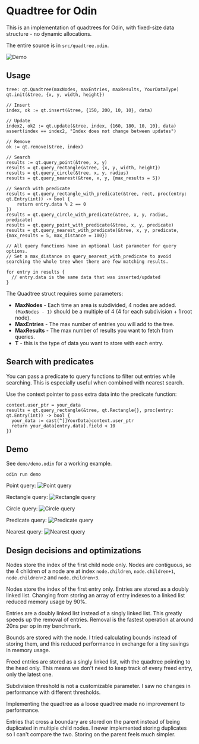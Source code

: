 # Quadtree for Odin

This is an implementation of quadtrees for Odin, with fixed-size data structure - no dynamic allocations.

The entire source is in `src/quadtree.odin`.

![Demo](demo/more.png)

## Usage

```odin
tree: qt.Quadtree(maxNodes, maxEntries, maxResults, YourDataType)
qt.init(&tree, {x, y, width, height})

// Insert
index, ok := qt.insert(&tree, {150, 200, 10, 10}, data)

// Update
index2, ok2 := qt.update(&tree, index, {160, 180, 10, 10}, data)
assert(index == index2, "Index does not change between updates")

// Remove
ok := qt.remove(&tree, index)

// Search
results := qt.query_point(&tree, x, y)
results = qt.query_rectangle(&tree, {x, y, width, height})
results = qt.query_circle(&tree, x, y, radius)
results = qt.query_nearest(&tree, x, y, {max_results = 5})

// Search with predicate
results = qt.query_rectangle_with_predicate(&tree, rect, proc(entry: qt.Entry(int)) -> bool {
    return entry.data % 2 == 0
})
results = qt.query_circle_with_predicate(&tree, x, y, radius, predicate)
results = qt.query_point_with_predicate(&tree, x, y, predicate)
results = qt.query_nearest_with_predicate(&tree, x, y, predicate, {max_results = 5, max_distance = 100})

// All query functions have an optional last parameter for query options.
// Set a max_distance on query_nearest_with_predicate to avoid searching the whole tree when there are few matching results.

for entry in results {
  // entry.data is the same data that was inserted/updated
}

```

The Quadtree struct requires some parameters:

- **MaxNodes** - Each time an area is subdivided, 4 nodes are added. `(MaxNodes - 1)` should be a multiple of 4 (4 for each subdivision + 1 root node).
- **MaxEntries** - The max number of entries you will add to the tree.
- **MaxResults** - The max number of results you want to fetch from queries.
- **T** - this is the type of data you want to store with each entry.

## Search with predicates

You can pass a predicate to query functions to filter out entries while searching. This is especially useful when combined with nearest search.

Use the context pointer to pass extra data into the predicate function:

```odin
context.user_ptr = your_data
results = qt.query_rectangle(&tree, qt.Rectangle{}, proc(entry: qt.Entry(int)) -> bool {
  your_data := cast(^[]YourData)context.user_ptr
  return your_data[entry.data].field < 10
})
```

## Demo

See `demo/demo.odin` for a working example.

```
odin run demo
```

Point query:
![Point query](demo/point.png)

Rectangle query:
![Rectangle query](demo/rectangle.png)

Circle query:
![Circle query](demo/circle.png)

Predicate query:
![Predicate query](demo/predicate.png)

Nearest query:
![Nearest query](demo/nearest.png)

## Design decisions and optimizations

Nodes store the index of the first child node only. Nodes are contiguous, so the 4 children of a node are at index `node.children`, `node.children+1`, `node.children+2` and `node.children+3`.

Nodes store the index of the first entry only. Entries are stored as a doubly linked list. Changing from storing an array of entry indexes to a linked list reduced memory usage by 90%.

Entries are a doubly linked list instead of a singly linked list. This greatly speeds up the removal of entries. Removal is the fastest operation at around 20ns per op in my benchmark.

Bounds are stored with the node. I tried calculating bounds instead of storing them, and this reduced performance in exchange for a tiny savings in memory usage.

Freed entries are stored as a singly linked list, with the quadtree pointing to the head only. This means we don't need to keep track of every freed entry, only the latest one.

Subdivision threshold is not a customizable parameter. I saw no changes in performance with different thresholds.

Implementing the quadtree as a loose quadtree made no improvement to performance.

Entries that cross a boundary are stored on the parent instead of being duplicated in multiple child nodes. I never implemented storing duplicates so I can't compare the two. Storing on the parent feels much simpler.